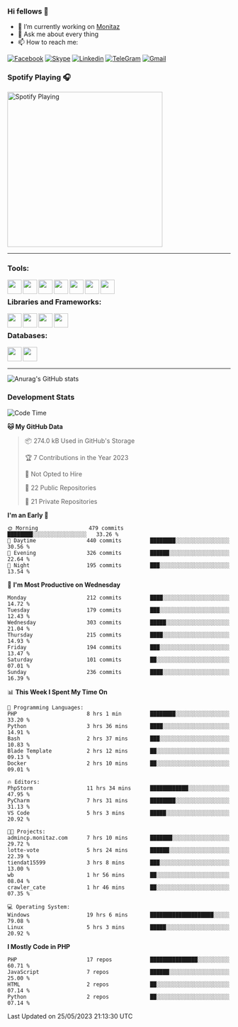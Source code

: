 ### Hi fellows 👋
- 🔭 I’m currently working on [Monitaz](https://monitaz.com/)
- 💬 Ask me about every thing
- 📫 How to reach me:

[![Facebook](https://img.shields.io/badge/Facebook-0000FF?logo=facebook&logoColor=white)](https://www.facebook.com/le.dat155)
[![Skype](https://img.shields.io/badge/Skype-blue?logo=skype&logoColor=white)](https://join.skype.com/invite/lr2sd8ZndbWr)
[![Linkedin](https://img.shields.io/badge/LinkedIn-0A66C2?logo=linkedin)](https://www.linkedin.com/in/ti%E1%BA%BFn-%C4%91%E1%BA%A1t-l%C3%AA-ba267a232/)
[![TeleGram](https://img.shields.io/badge/telegram-EF0EFF?logo=telegram)](https://t.me/subibi1505)
[![Gmail](https://img.shields.io/badge/Gmail-green?logo=gmail)](mailto:tiendat15599.dev@gmail.com)

### Spotify Playing 🎧
[<img src="https://novatorem.vercel.app/api/spotify" alt="Spotify Playing" width="350" />](https://open.spotify.com/user/21wi7t5t4zyugx5mgetrdo7xa)

---

### Tools:
<img align='left' height="32" width="32" src="https://upload.wikimedia.org/wikipedia/commons/thumb/c/c9/PhpStorm_Icon.svg/2048px-PhpStorm_Icon.svg.png">
<img align='left' height="32" width="32" src="https://upload.wikimedia.org/wikipedia/commons/thumb/1/1d/PyCharm_Icon.svg/1200px-PyCharm_Icon.svg.png">
<img align='left' height="32" width="32" src="https://cdn2.iconfinder.com/data/icons/pack1-baco-flurry-icons-style/512/XAMPP.png">
<img align='left' height="32" width="32" src="https://www.docker.com/wp-content/uploads/2022/03/vertical-logo-monochromatic.png">
<img align='left' height="32" width="32" src="https://www.mamp.info/images/icons/mamp-pro.png">
<img align='left' height="32" width="32" src="https://www.puttygen.com/wp-content/uploads/2019/05/Termius.png">
<img align='left' height="32" width="32" src="https://1475031.s21i.faiusr.com/4/1/ABUIABAEGAAg3dWc8AUoq7a8hAIwgAg4gAg.png">
<br>

### Libraries and Frameworks:
<img align='left' height="32" width="32" src="https://i0.wp.com/phocode.com/wp-content/uploads/2019/11/scrapyLogo.png?fit=300%2C300&ssl=1&w=640">
<img align='left' height="32" width="32" src="https://upload.wikimedia.org/wikipedia/commons/thumb/9/9a/Laravel.svg/985px-Laravel.svg.png">
<img align='left' height="32" width="32" src="https://cdn.worldvectorlogo.com/logos/codeigniter.svg">
<img align='left' height="32" width="32" src="https://upload.wikimedia.org/wikipedia/commons/thumb/e/ea/Zend-framework.svg/2560px-Zend-framework.svg.png">
<br>

### Databases:
<img align='left' height="32" width="32" src="https://download.logo.wine/logo/MySQL/MySQL-Logo.wine.png">
<img align='left' height="32" width="32" src="https://seeklogo.com/images/E/elasticsearch-logo-C75C4578EC-seeklogo.com.png">

<br>
<br>

---
![Anurag's GitHub stats](https://github-readme-stats.vercel.app/api?username=tiendat15599&show_icons=true&theme=tokyonight)
### Development Stats


<!--START_SECTION:waka-->
![Code Time](http://img.shields.io/badge/Code%20Time-24%20hrs%209%20mins-blue)

**🐱 My GitHub Data** 

> 📦 274.0 kB Used in GitHub's Storage 
 > 
> 🏆 7 Contributions in the Year 2023
 > 
> 🚫 Not Opted to Hire
 > 
> 📜 22 Public Repositories 
 > 
> 🔑 21 Private Repositories 
 > 
**I'm an Early 🐤** 

```text
🌞 Morning                479 commits         ████████░░░░░░░░░░░░░░░░░   33.26 % 
🌆 Daytime                440 commits         ████████░░░░░░░░░░░░░░░░░   30.56 % 
🌃 Evening                326 commits         ██████░░░░░░░░░░░░░░░░░░░   22.64 % 
🌙 Night                  195 commits         ███░░░░░░░░░░░░░░░░░░░░░░   13.54 % 
```
📅 **I'm Most Productive on Wednesday** 

```text
Monday                   212 commits         ████░░░░░░░░░░░░░░░░░░░░░   14.72 % 
Tuesday                  179 commits         ███░░░░░░░░░░░░░░░░░░░░░░   12.43 % 
Wednesday                303 commits         █████░░░░░░░░░░░░░░░░░░░░   21.04 % 
Thursday                 215 commits         ████░░░░░░░░░░░░░░░░░░░░░   14.93 % 
Friday                   194 commits         ███░░░░░░░░░░░░░░░░░░░░░░   13.47 % 
Saturday                 101 commits         ██░░░░░░░░░░░░░░░░░░░░░░░   07.01 % 
Sunday                   236 commits         ████░░░░░░░░░░░░░░░░░░░░░   16.39 % 
```


📊 **This Week I Spent My Time On** 

```text
💬 Programming Languages: 
PHP                      8 hrs 1 min         ████████░░░░░░░░░░░░░░░░░   33.20 % 
Python                   3 hrs 36 mins       ████░░░░░░░░░░░░░░░░░░░░░   14.91 % 
Bash                     2 hrs 37 mins       ███░░░░░░░░░░░░░░░░░░░░░░   10.83 % 
Blade Template           2 hrs 12 mins       ██░░░░░░░░░░░░░░░░░░░░░░░   09.13 % 
Docker                   2 hrs 10 mins       ██░░░░░░░░░░░░░░░░░░░░░░░   09.01 % 

🔥 Editors: 
PhpStorm                 11 hrs 34 mins      ████████████░░░░░░░░░░░░░   47.95 % 
PyCharm                  7 hrs 31 mins       ████████░░░░░░░░░░░░░░░░░   31.13 % 
VS Code                  5 hrs 3 mins        █████░░░░░░░░░░░░░░░░░░░░   20.92 % 

🐱‍💻 Projects: 
admincp.monitaz.com      7 hrs 10 mins       ███████░░░░░░░░░░░░░░░░░░   29.72 % 
lotte-vote               5 hrs 24 mins       ██████░░░░░░░░░░░░░░░░░░░   22.39 % 
tiendat15599             3 hrs 8 mins        ███░░░░░░░░░░░░░░░░░░░░░░   13.00 % 
wb                       1 hr 56 mins        ██░░░░░░░░░░░░░░░░░░░░░░░   08.04 % 
crawler_cate             1 hr 46 mins        ██░░░░░░░░░░░░░░░░░░░░░░░   07.35 % 

💻 Operating System: 
Windows                  19 hrs 6 mins       ████████████████████░░░░░   79.08 % 
Linux                    5 hrs 3 mins        █████░░░░░░░░░░░░░░░░░░░░   20.92 % 
```

**I Mostly Code in PHP** 

```text
PHP                      17 repos            ███████████████░░░░░░░░░░   60.71 % 
JavaScript               7 repos             ██████░░░░░░░░░░░░░░░░░░░   25.00 % 
HTML                     2 repos             ██░░░░░░░░░░░░░░░░░░░░░░░   07.14 % 
Python                   2 repos             ██░░░░░░░░░░░░░░░░░░░░░░░   07.14 % 
```




 Last Updated on 25/05/2023 21:13:30 UTC
<!--END_SECTION:waka-->
